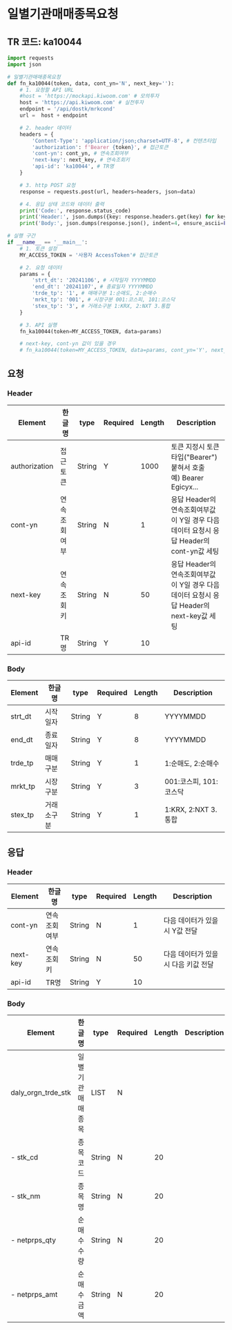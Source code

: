 # 일별기관매매종목요청

## TR 코드: ka10044

```python
import requests
import json

# 일별기관매매종목요청
def fn_ka10044(token, data, cont_yn='N', next_key=''):
	# 1. 요청할 API URL
	#host = 'https://mockapi.kiwoom.com' # 모의투자
	host = 'https://api.kiwoom.com' # 실전투자
	endpoint = '/api/dostk/mrkcond'
	url =  host + endpoint

	# 2. header 데이터
	headers = {
		'Content-Type': 'application/json;charset=UTF-8', # 컨텐츠타입
		'authorization': f'Bearer {token}', # 접근토큰
		'cont-yn': cont_yn, # 연속조회여부
		'next-key': next_key, # 연속조회키
		'api-id': 'ka10044', # TR명
	}

	# 3. http POST 요청
	response = requests.post(url, headers=headers, json=data)

	# 4. 응답 상태 코드와 데이터 출력
	print('Code:', response.status_code)
	print('Header:', json.dumps({key: response.headers.get(key) for key in ['next-key', 'cont-yn', 'api-id']}, indent=4, ensure_ascii=False))
	print('Body:', json.dumps(response.json(), indent=4, ensure_ascii=False))  # JSON 응답을 파싱하여 출력

# 실행 구간
if __name__ == '__main__':
	# 1. 토큰 설정
	MY_ACCESS_TOKEN = '사용자 AccessToken'# 접근토큰

	# 2. 요청 데이터
	params = {
		'strt_dt': '20241106', # 시작일자 YYYYMMDD 
		'end_dt': '20241107', # 종료일자 YYYYMMDD 
		'trde_tp': '1', # 매매구분 1:순매도, 2:순매수
		'mrkt_tp': '001', # 시장구분 001:코스피, 101:코스닥
		'stex_tp': '3', # 거래소구분 1:KRX, 2:NXT 3.통합
	}

	# 3. API 실행
	fn_ka10044(token=MY_ACCESS_TOKEN, data=params)

	# next-key, cont-yn 값이 있을 경우
	# fn_ka10044(token=MY_ACCESS_TOKEN, data=params, cont_yn='Y', next_key='nextkey..')
```

## 요청

### Header
| Element | 한글명 | type | Required | Length | Description |
|---------|--------|------|----------|---------|-------------|
| authorization | 접근토큰 | String | Y | 1000 | 토큰 지정시 토큰타입("Bearer") 붙혀서 호출<br>예) Bearer Egicyx... |
| cont-yn | 연속조회여부 | String | N | 1 | 응답 Header의 연속조회여부값이 Y일 경우 다음데이터 요청시 응답 Header의 cont-yn값 세팅 |
| next-key | 연속조회키 | String | N | 50 | 응답 Header의 연속조회여부값이 Y일 경우 다음데이터 요청시 응답 Header의 next-key값 세팅 |
| api-id | TR명 | String | Y | 10 |  |

### Body
| Element | 한글명 | type | Required | Length | Description |
|---------|--------|------|----------|---------|-------------|
| strt_dt | 시작일자 | String | Y | 8 | YYYYMMDD |
| end_dt | 종료일자 | String | Y | 8 | YYYYMMDD |
| trde_tp | 매매구분 | String | Y | 1 | 1:순매도, 2:순매수 |
| mrkt_tp | 시장구분 | String | Y | 3 | 001:코스피, 101:코스닥 |
| stex_tp | 거래소구분 | String | Y | 1 | 1:KRX, 2:NXT 3.통합 |

## 응답

### Header
| Element | 한글명 | type | Required | Length | Description |
|---------|--------|------|----------|---------|-------------|
| cont-yn | 연속조회여부 | String | N | 1 | 다음 데이터가 있을시 Y값 전달 |
| next-key | 연속조회키 | String | N | 50 | 다음 데이터가 있을시 다음 키값 전달 |
| api-id | TR명 | String | Y | 10 |  |

### Body
| Element | 한글명 | type | Required | Length | Description |
|---------|--------|------|----------|---------|-------------|
| daly_orgn_trde_stk | 일별기관매매종목 | LIST | N |  |  |
| - stk_cd | 종목코드 | String | N | 20 |  |
| - stk_nm | 종목명 | String | N | 20 |  |
| - netprps_qty | 순매수수량 | String | N | 20 |  |
| - netprps_amt | 순매수금액 | String | N | 20 |  |